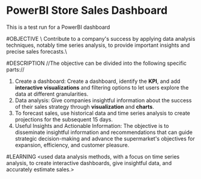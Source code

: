 # PowerBI  Store Sales Dashboard
This is a test run for a PowerBI dashboard

#OBJECTIVE
\\ Contribute to a company's success by applying data analysis techniques, notably time series analysis, to provide important insights and precise sales forecasts.\\

#DESCRIPTION
//The objective can be divided into the following specific parts://
1. Create a dashboard: Create a dashboard, identify the **KPI**, and add **interactive visualizations** and filtering options to let users explore the data at different granularities.
2. Data analysis: Give companies insightful information about the success of their sales strategy through **visualization** and **charts**.
3. To forecast sales, use historical data and time series analysis to create projections for the subsequent 15 days.
4. Useful Insights and Actionable Information: The objective is to disseminate insightful information and recommendations that can guide strategic decision-making and advance the supermarket's objectives for expansion, efficiency, and customer pleasure.

#LEARNING
<used data analysis methods, with a focus on time series analysis, to create interactive dashboards, give insightful data, and accurately estimate sales.>




